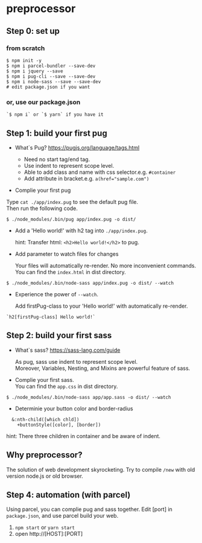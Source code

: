# preprocessor

## Step 0: set up

### from scratch

```
$ npm init -y
$ npm i parcel-bundler --save-dev
$ npm i jquery --save
$ npm i pug-cli --save --save-dev
$ npm i node-sass --save --save-dev
# edit package.json if you want
```

### or, use our package.json

```
`$ npm i` or `$ yarn` if you have it
```


## Step 1: build your first pug
* What`s Pug?
https://pugjs.org/language/tags.html
    * Need no start tag/end tag.
    * Use indent to represent scope level.
    * Able to add class and name with css selector.e.g. `#container`
    * Add attribute in bracket.e.g. `a(href="sample.com")`

* Complie your first pug

Type `cat ./app/index.pug` to see the default pug file.</br>
Then run the following code.
```
$ ./node_modules/.bin/pug app/index.pug -o dist/
```

* Add a 'Hello world!' with h2 tag into `./app/index.pug`.

  hint: Transfer html: `<h2>Hello world!</h2>` to pug.

* Add parameter to  watch files for changes

  Your files will automatically re-render. No more inconvenient commands.</br>
  You can find the `index.html` in dist directory.
```
$ ./node_modules/.bin/node-sass app/index.pug -o dist/ --watch
```

* Experience the power of `--watch`.

  Add firstPug-class to your 'Hello world!' with automatically re-render.
```
`h2[firstPug-class] Hello world!`
```


## Step 2: build your first sass

* What`s sass?
https://sass-lang.com/guide

  As pug, sass use indent to represent scope level.</br>
Moreover, Variables, Nesting, and Mixins are powerful feature of sass.

* Complie your first sass.</br>
  You can find the `app.css` in dist directory.
```
$ ./node_modules/.bin/node-sass app/app.sass -o dist/ --watch
```

* Determinie your button color and border-radius
```
  &:nth-child([which chld])
    +buttonStyle([color], [border])
```
hint: There three children in container and be aware of indent.


## Why preprocessor?

The  solution of web development skyrocketing.
Try to compile `/new` with old version node.js or old browser.

## Step 4: automation (with parcel)

Using parcel, you can complie pug and sass together.
Edit [port] in `package.json`, and use parcel build your web.

1. `npm start` or `yarn start`
2. open http://[HOST]:[PORT]
